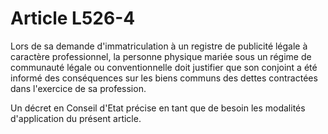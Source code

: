 # Article L526-4

Lors de sa demande d'immatriculation à un registre de publicité légale à caractère professionnel, la personne physique mariée sous un régime de communauté légale ou conventionnelle doit justifier que son conjoint a été informé des conséquences sur les biens communs des dettes contractées dans l'exercice de sa profession.

Un décret en Conseil d'Etat précise en tant que de besoin les modalités d'application du présent article.
